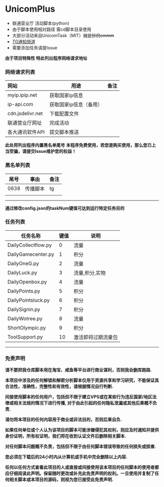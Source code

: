 # UnicomPlus
* 联通营业厅 活动脚本(python)
* 由于脚本使用相对路径 需cd脚本目录使用
* 大部分活动来自UnicomTask（MIT）~~就是抄的emmm~~
* [TG通知频道](https://t.me/unicomplus)
* 需要添加任务请提Issue

**由于项目特殊性 特此列出程序网络请求地址**
### 网络请求列表
| 网站 | 用途 | 备注 |
|:--|---|---|
|  myip.ipip.net  |  获取国家ip信息  |  |
|  ip-api.com  |  获取国家ip信息（备用）  |  |
|  cdn.jsdelivr.net  |  下载配置文件  |  |
|  联通营业厅网址  |  完成活动  |  |
| 各大通讯软件API | 提交脚本推送 | |

**此处将列出程序内置黑名单尾号**
**本程序免费使用，若您是购买使用，那么您已上当受骗，请提交Issue维护您的权益！**

### 黑名单列表
|  尾号| 事由 | 备注 |
|---|---|---|
| 0638 | 传播脚本 | tg |
|  |  |  |

-------
**通过修改config.json的taskNum键值可达到运行特定任务目的**

### 任务列表
| 任务名称 | 键值 | 说明 |
|---|---|---|
| DailyCollectflow.py | 0 | 流量 |
| DailyGamecenter.py | 1 | 积分 |
| DailyOneG.py | 2 | 流量 |
| DailyLuck.py | 3 | 流量,积分,实物 |
| DailyOpenbox.py | 4 | 流量 |
| DailyPoints.py | 5 | 积分 |
| DailyPointsluck.py | 6 | 积分 |
| DailySignin.py | 7 | 积分 |
| DailyWotree.py | 8 | 流量 |
| ShortOlympic.py | 9 | 积分 |
| ToolSupport.py | 10 | 激活即将过期流量包 |

-------

### 免责声明
**请不要把我仓库脚本用在淘宝、咸鱼等平台进行商业谋利，否则我会删库跑路.**

**本项目中涉及的任何解锁和解密分析脚本仅用于资源共享和学习研究，不能保证其合法性，准确性，完整性和有效性，请根据情况自行判断.**

**间接使用脚本的任何用户，包括但不限于建立VPS或在某些行为违反国家/地区法律或相关法规的情况下进行传播, 对于由此引起的任何隐私泄漏或其他后果概不负责.**

**请勿将本项目的任何内容用于商业或非法目的，否则后果自负.**

**如果任何单位或个人认为该项目的脚本可能涉嫌侵犯其权利，则应及时通知并提供身份证明，所有权证明，我们将在收到认证文件后删除相关脚本.**

**对任何脚本问题概不负责，包括但不限于由任何脚本错误导致的任何损失或损害.**

**您必须在下载后的24小时内从计算机或手机中完全删除以上内容.**

**任何以任何方式查看此项目的人或直接或间接使用该本项目的任何脚本的使用者都应仔细阅读此声明。保留随时更改或补充此免责声明的权利。一旦使用并复制了任何相关脚本或本项目的源码，则视为您已接受此免责声明.**

